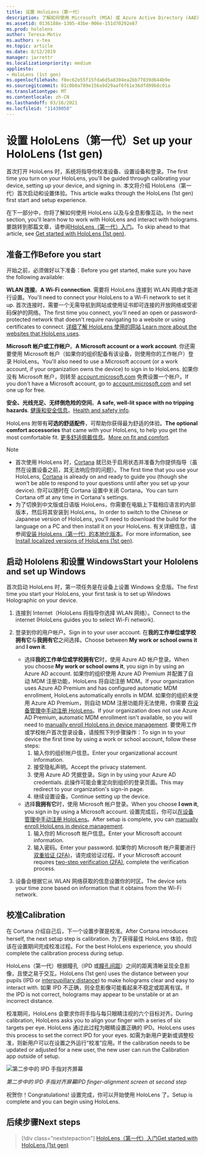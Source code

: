 ```yaml
---
title: 设置 HoloLens（第一代）
description: 了解如何使用 Microsoft (MSA) 或 Azure Active Directory (AAD) 帐户首次通过 Wi-Fi 网络设置 HoloLens（第一代）。
ms.assetid: 0136188e-1305-43be-906e-151d70292e87
ms.prod: hololens
author: Teresa-Motiv
ms.author: v-tea
ms.topic: article
ms.date: 8/12/2019
manager: jarrettr
ms.localizationpriority: medium
appliesto:
- HoloLens (1st gen)
ms.openlocfilehash: f0ec62e55f15fda6d5a8304ea2bb77039d644b9e
ms.sourcegitcommit: 01c0b0a789e156a9d29aaf6f61e36dfd09b8c01a
ms.translationtype: MT
ms.contentlocale: zh-CN
ms.lasthandoff: 03/16/2021
ms.locfileid: "11439058"
---
```

# <a name="set-up-your-hololens-1st-gen"></a><span data-ttu-id="16315-103">设置 HoloLens（第一代）</span><span class="sxs-lookup"><span data-stu-id="16315-103">Set up your HoloLens (1st gen)</span></span>

<span data-ttu-id="16315-104">首次打开 HoloLens 时，系统将指导你校准设备、设置设备和登录。</span><span class="sxs-lookup"><span data-stu-id="16315-104">The first time you turn on your HoloLens, you'll be guided through calibrating your device, setting up your device, and signing in.</span></span>  <span data-ttu-id="16315-105">本文将介绍 HoloLens（第一代）首次启动和设置体验。</span><span class="sxs-lookup"><span data-stu-id="16315-105">This article walks through the HoloLens (1st gen) first start and setup experience.</span></span>

<span data-ttu-id="16315-106">在下一部分中，你将了解如何使用 HoloLens 以及与全息影像互动。</span><span class="sxs-lookup"><span data-stu-id="16315-106">In the next section, you'll learn how to work with HoloLens and interact with holograms.</span></span> <span data-ttu-id="16315-107">要跳转到那篇文章，请参阅[HoloLens（第一代）入门](hololens1-basic-usage.md)。</span><span class="sxs-lookup"><span data-stu-id="16315-107">To skip ahead to that article, see [Get started with HoloLens (1st gen)](hololens1-basic-usage.md).</span></span>

## <a name="before-you-start"></a><span data-ttu-id="16315-108">准备工作</span><span class="sxs-lookup"><span data-stu-id="16315-108">Before you start</span></span>

<span data-ttu-id="16315-109">开始之前，必须做好以下准备：</span><span class="sxs-lookup"><span data-stu-id="16315-109">Before you get started, make sure you have the following available:</span></span>

<span data-ttu-id="16315-110">**WLAN 连接**。</span><span class="sxs-lookup"><span data-stu-id="16315-110">**A Wi-Fi connection**.</span></span> <span data-ttu-id="16315-111">需要将 HoloLens 连接到 WLAN 网络才能进行设置。</span><span class="sxs-lookup"><span data-stu-id="16315-111">You'll need to connect your HoloLens to a Wi-Fi network to set it up.</span></span> <span data-ttu-id="16315-112">首次连接时，需要一个无需导航到网站或使用证书即可连接的开放网络或受密码保护的网络。</span><span class="sxs-lookup"><span data-stu-id="16315-112">The first time you connect, you'll need an open or password-protected network that doesn't require navigating to a website or using certificates to connect.</span></span> <span data-ttu-id="16315-113">[详细了解 HoloLens 使用的网站](hololens-offline.md).</span><span class="sxs-lookup"><span data-stu-id="16315-113">[Learn more about the websites that HoloLens uses](hololens-offline.md).</span></span>

<span data-ttu-id="16315-114">**Microsoft 帐户或工作帐户**。</span><span class="sxs-lookup"><span data-stu-id="16315-114">**A Microsoft account or a work account**.</span></span> <span data-ttu-id="16315-115">你还需要使用 Microsoft 帐户（如果你的组织配备有该设备，则使用你的工作帐户）登录 HoloLens。</span><span class="sxs-lookup"><span data-stu-id="16315-115">You'll also need to use a Microsoft account (or a work account, if your organization owns the device) to sign in to HoloLens.</span></span> <span data-ttu-id="16315-116">如果你没有 Microsoft 帐户，则转至 [account.microsoft.com](https://account.microsoft.com) 免费设置一个帐户。</span><span class="sxs-lookup"><span data-stu-id="16315-116">If you don't have a Microsoft account, go to [account.microsoft.com](https://account.microsoft.com) and set one up for free.</span></span>

<span data-ttu-id="16315-117">**安全、光线充足、无绊倒危险的空间**。</span><span class="sxs-lookup"><span data-stu-id="16315-117">**A safe, well-lit space with no tripping hazards**.</span></span> <span data-ttu-id="16315-118">[健康和安全信息](https://go.microsoft.com/fwlink/p/?LinkId=746661)。</span><span class="sxs-lookup"><span data-stu-id="16315-118">[Health and safety info](https://go.microsoft.com/fwlink/p/?LinkId=746661).</span></span>

<span data-ttu-id="16315-119">HoloLens 附带有**可选的舒适配件**，可帮助你获得最为舒适的体验。</span><span class="sxs-lookup"><span data-stu-id="16315-119">**The optional comfort accessories** that came with your HoloLens, to help you get the most comfortable fit.</span></span> <span data-ttu-id="16315-120">[更多舒适佩戴信息](https://support.microsoft.com/help/12632/hololens-fit-your-hololens)。</span><span class="sxs-lookup"><span data-stu-id="16315-120">[More on fit and comfort](https://support.microsoft.com/help/12632/hololens-fit-your-hololens).</span></span>

> [!NOTE]
>  
> - <span data-ttu-id="16315-121">首次使用 HoloLens 时，[Cortana](hololens-cortana.md) 就已处于启用状态并准备为你提供指导（虽然在设置设备之前，其无法响应你的问题）。</span><span class="sxs-lookup"><span data-stu-id="16315-121">The first time that you use your HoloLens, [Cortana](hololens-cortana.md) is already on and ready to guide you (though she won't be able to respond to your questions until after you set up your device).</span></span> <span data-ttu-id="16315-122">你可以随时在 Cortana 设置中关闭 Cortana。</span><span class="sxs-lookup"><span data-stu-id="16315-122">You can turn Cortana off at any time in Cortana's settings.</span></span>
> - <span data-ttu-id="16315-123">为了切换到中文版或日语版 HoloLens，你需要在电脑上下载相应语言的内部版本，然后将其安装到 HoloLens。</span><span class="sxs-lookup"><span data-stu-id="16315-123">In order to switch to the Chinese or Japanese version of HoloLens, you’ll need to download the build for the language on a PC and then install it on your HoloLens.</span></span> <span data-ttu-id="16315-124">有关详细信息，请参阅[安装 HoloLens（第一代）的本地化版本](hololens1-install-localized.md)。</span><span class="sxs-lookup"><span data-stu-id="16315-124">For more information, see [Install localized versions of HoloLens (1st gen)](hololens1-install-localized.md).</span></span>

## <a name="start-your-hololens-and-set-up-windows"></a><span data-ttu-id="16315-125">启动 Hololens 和设置 Windows</span><span class="sxs-lookup"><span data-stu-id="16315-125">Start your Hololens and set up Windows</span></span>

<span data-ttu-id="16315-126">首次启动 HoloLens 时，第一项任务是在设备上设置 Windows 全息版。</span><span class="sxs-lookup"><span data-stu-id="16315-126">The first time you start your HoloLens, your first task is to set up Windows Holographic on your device.</span></span>

1. <span data-ttu-id="16315-127">连接到 Internet（HoloLens 将指导你选择 WLAN 网络）。</span><span class="sxs-lookup"><span data-stu-id="16315-127">Connect to the internet (HoloLens guides you to select Wi-Fi network).</span></span>

1. <span data-ttu-id="16315-128">登录到你的用户帐户。</span><span class="sxs-lookup"><span data-stu-id="16315-128">Sign in to your user account.</span></span> <span data-ttu-id="16315-129">在**我的工作单位或学校拥有它**与**我拥有它**之间选择。</span><span class="sxs-lookup"><span data-stu-id="16315-129">Choose between **My work or school owns it** and **I own it**.</span></span>
    - <span data-ttu-id="16315-130">选择**我的工作单位或学校拥有它**时，使用 Azure AD 帐户登录。</span><span class="sxs-lookup"><span data-stu-id="16315-130">When you choose **My work or school owns it**, you sign in by using an Azure AD account.</span></span> <span data-ttu-id="16315-131">如果你的组织使用 Azure AD Premium 并配置了自动 MDM 注册功能，HoloLens 将自动注册 MDM。</span><span class="sxs-lookup"><span data-stu-id="16315-131">If your organization uses Azure AD Premium and has configured automatic MDM enrollment, HoloLens automatically enrolls in MDM.</span></span> <span data-ttu-id="16315-132">如果你的组织未使用 Azure AD Premium，则自动 MDM 注册功能将无法使用，你需要 [在设备管理中手动注册 HoloLens](hololens-enroll-mdm.md#different-ways-to-enroll)。</span><span class="sxs-lookup"><span data-stu-id="16315-132">If your organization does not use Azure AD Premium, automatic MDM enrollment isn't available, so you will need to [manually enroll HoloLens in device management](hololens-enroll-mdm.md#different-ways-to-enroll).</span></span> <span data-ttu-id="16315-133">要使用工作或学校帐户首次登录设备，请按照下列步骤操作：</span><span class="sxs-lookup"><span data-stu-id="16315-133">To sign in to your device the first time by using a work or school account, follow these steps:</span></span>
        1. <span data-ttu-id="16315-134">输入你的组织帐户信息。</span><span class="sxs-lookup"><span data-stu-id="16315-134">Enter your organizational account information.</span></span>
        1. <span data-ttu-id="16315-135">接受隐私声明。</span><span class="sxs-lookup"><span data-stu-id="16315-135">Accept the privacy statement.</span></span>
        1. <span data-ttu-id="16315-136">使用 Azure AD 凭据登录。</span><span class="sxs-lookup"><span data-stu-id="16315-136">Sign in by using your Azure AD credentials.</span></span> <span data-ttu-id="16315-137">此操作可能会重定向到组织的登录页面。</span><span class="sxs-lookup"><span data-stu-id="16315-137">This may redirect to your organization's sign-in page.</span></span>
        1. <span data-ttu-id="16315-138">继续设置设备。</span><span class="sxs-lookup"><span data-stu-id="16315-138">Continue setting up the device.</span></span>
    - <span data-ttu-id="16315-139">选择**我拥有它**时，使用 Microsoft 帐户登录。</span><span class="sxs-lookup"><span data-stu-id="16315-139">When you choose **I own it**, you sign in by using a Microsoft account.</span></span> <span data-ttu-id="16315-140">设置完成后，你可以[在设备管理中手动注册 HoloLens](hololens-enroll-mdm.md#different-ways-to-enroll)。</span><span class="sxs-lookup"><span data-stu-id="16315-140">After setup is complete, you can [manually enroll HoloLens in device management](hololens-enroll-mdm.md#different-ways-to-enroll).</span></span>
        1. <span data-ttu-id="16315-141">输入你的 Microsoft 帐户信息。</span><span class="sxs-lookup"><span data-stu-id="16315-141">Enter your Microsoft account information.</span></span>
        1. <span data-ttu-id="16315-142">输入密码。</span><span class="sxs-lookup"><span data-stu-id="16315-142">Enter your password.</span></span> <span data-ttu-id="16315-143">如果你的 Microsoft 帐户需要进行[双重验证 (2FA)](https://blogs.technet.microsoft.com/microsoft_blog/2013/04/17/microsoft-account-gets-more-secure/)，请完成验证过程。</span><span class="sxs-lookup"><span data-stu-id="16315-143">If your Microsoft account requires [two-step verification (2FA)](https://blogs.technet.microsoft.com/microsoft_blog/2013/04/17/microsoft-account-gets-more-secure/), complete the verification process.</span></span>

1. <span data-ttu-id="16315-144">设备会根据它从 WLAN 网络获取的信息设置你的时区。</span><span class="sxs-lookup"><span data-stu-id="16315-144">The device sets your time zone based on information that it obtains from the Wi-Fi network.</span></span>

## <a name="calibration"></a><span data-ttu-id="16315-145">校准</span><span class="sxs-lookup"><span data-stu-id="16315-145">Calibration</span></span>

<span data-ttu-id="16315-146">在 Cortana 介绍自己后，下一个设置步骤是校准。</span><span class="sxs-lookup"><span data-stu-id="16315-146">After Cortana introduces herself, the next setup step is calibration.</span></span> <span data-ttu-id="16315-147">为了获得最佳 HoloLens 体验，你应该在设置期间完成校准过程。</span><span class="sxs-lookup"><span data-stu-id="16315-147">For the best HoloLens experience, you should complete the calibration process during setup.</span></span>

<span data-ttu-id="16315-148">HoloLens（第一代）根据瞳孔（IPD 或[瞳孔间距](https://en.wikipedia.org/wiki/Interpupillary_distance)）之间的距离清晰呈现全息影像，且使之易于交互。</span><span class="sxs-lookup"><span data-stu-id="16315-148">HoloLens (1st gen) uses the distance between your pupils (IPD or [interpupillary distance](https://en.wikipedia.org/wiki/Interpupillary_distance)) to make holograms clear and easy to interact with.</span></span> <span data-ttu-id="16315-149">如果 IPD 不正确，则全息影像可能看起来不稳定或距离有误。</span><span class="sxs-lookup"><span data-stu-id="16315-149">If the IPD is not correct, holograms may appear to be unstable or at an incorrect distance.</span></span>

<span data-ttu-id="16315-150">校准期间，HoloLens 会要求你将手指与每只眼睛注视的六个目标对齐。</span><span class="sxs-lookup"><span data-stu-id="16315-150">During calibration, HoloLens asks you to align your finger with a series of six targets per eye.</span></span> <span data-ttu-id="16315-151">HoloLens 通过此过程为眼睛设置正确的 IPD。</span><span class="sxs-lookup"><span data-stu-id="16315-151">HoloLens uses this process to set the correct IPD for your eyes.</span></span> <span data-ttu-id="16315-152">如需为新用户更新或调整校准，则新用户可以在设置之外运行“校准”应用。</span><span class="sxs-lookup"><span data-stu-id="16315-152">If the calibration needs to be updated or adjusted for a new user, the new user can run the Calibration app  outside of setup.</span></span>

![第二步中的 IPD 手指对齐屏幕](./images/ipd-finger-alignment-300px.jpg)

*<span data-ttu-id="16315-154">第二步中的 IPD 手指对齐屏幕</span><span class="sxs-lookup"><span data-stu-id="16315-154">IPD finger-alignment screen at second step</span></span>*

<span data-ttu-id="16315-155">祝贺你！</span><span class="sxs-lookup"><span data-stu-id="16315-155">Congratulations!</span></span> <span data-ttu-id="16315-156">设置完成，你可以开始使用 HoloLens 了。</span><span class="sxs-lookup"><span data-stu-id="16315-156">Setup is complete and you can begin using HoloLens.</span></span>

## <a name="next-steps"></a><span data-ttu-id="16315-157">后续步骤</span><span class="sxs-lookup"><span data-stu-id="16315-157">Next steps</span></span>

> [!div class="nextstepaction"]
> [<span data-ttu-id="16315-158">HoloLens（第一代）入门</span><span class="sxs-lookup"><span data-stu-id="16315-158">Get started with HoloLens (1st gen)</span></span>](hololens1-basic-usage.md)
